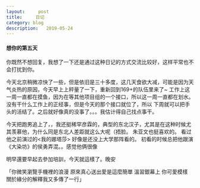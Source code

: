 ```yaml
---
layout:     post
title:     日记
category: blog
description:   2019-05-24
---
```



#### 想你的第五天

你既然不想回复，我想了一下还是通过这种日记的方式交流比较好，这样平常也不会打扰到你。

今天北京稍微凉快了一些，但是依旧是三十多度，这几天食欲大减，可能是因为天气炎热的原因，今天早上上秤量了一下，重新回到169+的队伍里来了~
工作上这一周一直都在摸鱼，因为在等其他项目组的一个接口，所以这一周一直都在划水。没有干什么工作上的正经事，但是今天的那个接口就位了，所以
下周就可以把手头的活结了。之后就好像真的没事了。。。我估计得自己找点事干。

今天把跑男追上了，，我还挺稀罕彦霖的，典型的东北汉子，尤其是在这种时候尤其羡慕他，为什么同是东北人差距就这么大呢（捂脸。 朱亚文也挺喜欢的。
看过他之前演过的<我的娜塔莎> 好像是还没上大学那阵看的。 初看的时候总把他跟演《大染坊》的侯勇弄混。。感觉他俩很像


明早還要早起去參加培訓，今天就這樣了。晚安


「你微笑瀏覽手機裡的浪漫
 原來真心送出愛是這麼簡單
 溫習銀幕上 你可愛模樣
 關於緣分的解釋我又多傳了一行」



